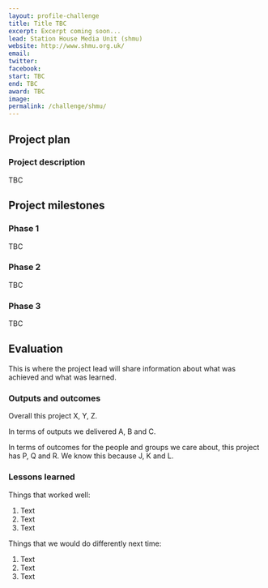 ```yaml
---
layout: profile-challenge
title: Title TBC
excerpt: Excerpt coming soon...
lead: Station House Media Unit (shmu)
website: http://www.shmu.org.uk/
email: 
twitter: 
facebook: 
start: TBC
end: TBC
award: TBC
image:
permalink: /challenge/shmu/ 
---
```


## Project plan

### Project description

TBC



## Project milestones

### Phase 1

TBC

### Phase 2

TBC

### Phase 3

TBC



## Evaluation

This is where the project lead will share information about what was achieved and what was learned.

### Outputs and outcomes

Overall this project X, Y, Z.

In terms of outputs we delivered A, B and C.

In terms of outcomes for the people and groups we care about, this project has P, Q and R. We know this because J, K and L.

### Lessons learned

Things that worked well:

1. Text
2. Text
3. Text

Things that we would do differently next time:

1. Text
2. Text
3. Text